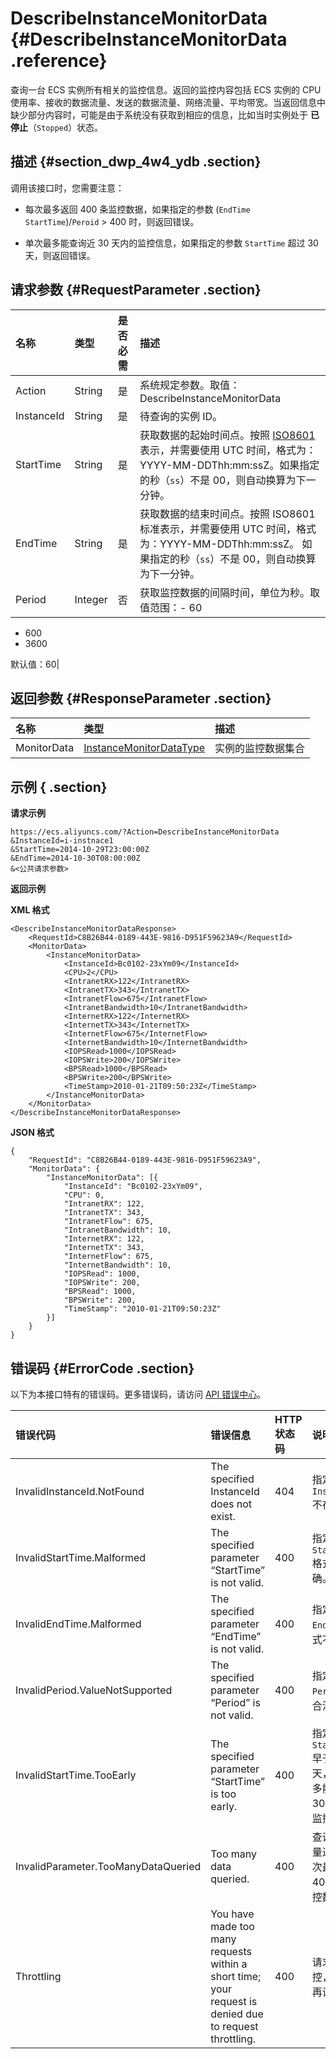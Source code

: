 # DescribeInstanceMonitorData {#DescribeInstanceMonitorData .reference}

查询一台 ECS 实例所有相关的监控信息。返回的监控内容包括 ECS 实例的 CPU 使用率、接收的数据流量、发送的数据流量、网络流量、平均带宽。当返回信息中缺少部分内容时，可能是由于系统没有获取到相应的信息，比如当时实例处于 **已停止**（`Stopped`）状态。

## 描述 {#section_dwp_4w4_ydb .section}

调用该接口时，您需要注意：

-   每次最多返回 400 条监控数据，如果指定的参数 \(`EndTime` `StartTime`\)/`Peroid` \> 400 时，则返回错误。

-   单次最多能查询近 30 天内的监控信息，如果指定的参数 `StartTime` 超过 30 天，则返回错误。


## 请求参数 {#RequestParameter .section}

|名称|类型|是否必需|描述|
|:-|:-|:---|:-|
|Action|String|是|系统规定参数。取值：DescribeInstanceMonitorData|
|InstanceId|String|是|待查询的实例 ID。|
|StartTime|String|是|获取数据的起始时间点。按照 [ISO8601](cn.zh-CN/API参考/附录/时间格式.md#) 表示，并需要使用 UTC 时间，格式为：YYYY-MM-DDThh:mm:ssZ。如果指定的秒（`ss`）不是 00，则自动换算为下一分钟。|
|EndTime|String|是|获取数据的结束时间点。按照 ISO8601 标准表示，并需要使用 UTC 时间，格式为：YYYY-MM-DDThh:mm:ssZ。 如果指定的秒（`ss`）不是 00，则自动换算为下一分钟。|
|Period|Integer|否|获取监控数据的间隔时间，单位为秒。取值范围：-   60
-   600
-   3600

默认值：60|

## 返回参数 {#ResponseParameter .section}

|名称|类型|描述|
|:-|:-|:-|
|MonitorData|[InstanceMonitorDataType](cn.zh-CN/API参考/数据类型/InstanceMonitorDataType.md#)|实例的监控数据集合|

## 示例 { .section}

**请求示例** 

```
https://ecs.aliyuncs.com/?Action=DescribeInstanceMonitorData
&InstanceId=i-instnace1
&StartTime=2014-10-29T23:00:00Z
&EndTime=2014-10-30T08:00:00Z
&<公共请求参数>
```

**返回示例** 

**XML 格式**

```
<DescribeInstanceMonitorDataResponse>
    <RequestId>C8B26B44-0189-443E-9816-D951F59623A9</RequestId>
    <MonitorData>
        <InstanceMonitorData>
            <InstanceId>Bc0102-23xYm09</InstanceId>
            <CPU>2</CPU>
            <IntranetRX>122</IntranetRX>
            <IntranetTX>343</IntranetTX>
            <IntranetFlow>675</IntranetFlow>
            <IntranetBandwidth>10</IntranetBandwidth>
            <InternetRX>122</InternetRX>
            <InternetTX>343</InternetTX>
            <InternetFlow>675</InternetFlow>
            <InternetBandwidth>10</InternetBandwidth>
            <IOPSRead>1000</IOPSRead>
            <IOPSWrite>200</IOPSWrite>
            <BPSRead>1000</BPSRead>
            <BPSWrite>200</BPSWrite>
            <TimeStamp>2010-01-21T09:50:23Z</TimeStamp>
        </InstanceMonitorData>
    </MonitorData>
</DescribeInstanceMonitorDataResponse>
```

 **JSON 格式** 

```
{
    "RequestId": "C8B26B44-0189-443E-9816-D951F59623A9",
    "MonitorData": {
        "InstanceMonitorData": [{
            "InstanceId": "Bc0102-23xYm09",
            "CPU": 0,
            "IntranetRX": 122,
            "IntranetTX": 343,
            "IntranetFlow": 675,
            "IntranetBandwidth": 10,
            "InternetRX": 122,
            "InternetTX": 343,
            "InternetFlow": 675,
            "InternetBandwidth": 10,
            "IOPSRead": 1000,
            "IOPSWrite": 200,
            "BPSRead": 1000,
            "BPSWrite": 200,
            "TimeStamp": "2010-01-21T09:50:23Z"
        }]
    }
}
```

## 错误码 {#ErrorCode .section}

以下为本接口特有的错误码。更多错误码，请访问 [API 错误中心](https://error-center.aliyun.com/status/product/Ecs)。

|错误代码|错误信息|HTTP 状态码|说明|
|:---|:---|:-------|:-|
|InvalidInstanceId.NotFound|The specified InstanceId does not exist.|404|指定的 `InstanceId`不存在。|
|InvalidStartTime.Malformed|The specified parameter “StartTime” is not valid.|400|指定的 `StartTime`格式不正确。|
|InvalidEndTime.Malformed|The specified parameter “EndTime” is not valid.|400|指定的 `EndTime` 格式不正确。|
|InvalidPeriod.ValueNotSupported|The specified parameter “Period” is not valid.|400|指定的 `Period` 不合法。|
|InvalidStartTime.TooEarly|The specified parameter “StartTime” is too early.|400|指定的 `StartTime`早于 30 天，单次最多能查询近 30 天内的监控信息。|
|InvalidParameter.TooManyDataQueried|Too many data queried.|400|查询的数据量过多，每次最多查询 400 条监控数据。|
|Throttling|You have made too many requests within a short time; your request is denied due to request throttling.|400|请求被流控，请稍后再试。|

